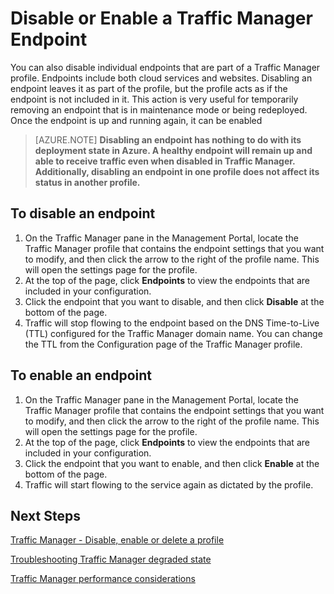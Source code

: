 <properties
   pageTitle="Disable or Enable a Traffic Manager endpoint | Microsoft Azure"
   description="This article will help disable or enable your Traffic Manager profile endpoints."
   services="traffic-manager"
   documentationCenter="na"
   authors="joaoma"
   manager="carmonm"
   editor="tysonn" />
<tags 
   ms.service="traffic-manager"
   ms.devlang="na"
   ms.topic="article"
   ms.tgt_pltfrm="na"
   ms.workload="infrastructure-services"
   ms.date="11/12/2015"
   ms.author="joaoma" />

# Disable or Enable a Traffic Manager Endpoint

You can also disable individual endpoints that are part of a Traffic Manager profile. Endpoints include both cloud services and websites. Disabling an endpoint leaves it as part of the profile, but the profile acts as if the endpoint is not included in it. This action is very useful for temporarily removing an endpoint that is in maintenance mode or being redeployed. Once the endpoint is up and running again, it can be enabled

>[AZURE.NOTE] **Disabling an endpoint has nothing to do with its deployment state in Azure. A healthy endpoint will remain up and able to receive traffic even when disabled in Traffic Manager. Additionally, disabling an endpoint in one profile does not affect its status in another profile.**

## To disable an endpoint

1. On the Traffic Manager pane in the Management Portal, locate the Traffic Manager profile that contains the endpoint settings that you want to modify, and then click the arrow to the right of the profile name. This will open the settings page for the profile.
1. At the top of the page, click **Endpoints** to view the endpoints that are included in your configuration. 
1. Click the endpoint that you want to disable, and then click **Disable** at the bottom of the page.
1. Traffic will stop flowing to the endpoint based on the DNS Time-to-Live (TTL) configured for the Traffic Manager domain name. You can change the TTL from the Configuration page of the Traffic Manager profile.

## To enable an endpoint


1. On the Traffic Manager pane in the Management Portal, locate the Traffic Manager profile that contains the endpoint settings that you want to modify, and then click the arrow to the right of the profile name. This will open the settings page for the profile.
1. At the top of the page, click **Endpoints** to view the endpoints that are included in your configuration.
1. Click the endpoint that you want to enable, and then click **Enable** at the bottom of the page.
1. Traffic will start flowing to the service again as dictated by the profile.

## Next Steps

[Traffic Manager - Disable, enable or delete a profile](disable-enable-or-delete-a-profile.md)

[Troubleshooting Traffic Manager degraded state](traffic-manager-troubleshooting-degraded.md)

[Traffic Manager performance considerations](traffic-manager-performance-considerations.md)